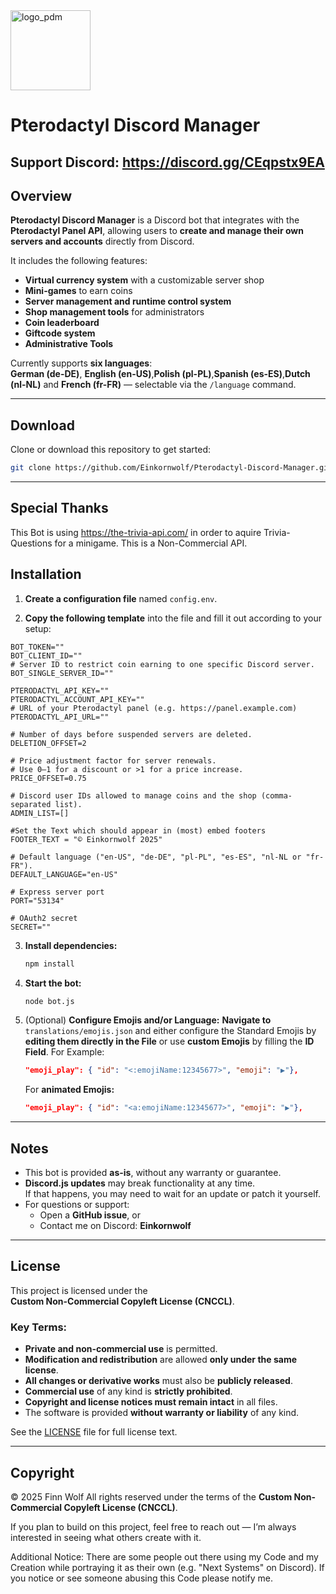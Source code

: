 
 <img width="128" height="128" alt="logo_pdm" src="https://github.com/user-attachments/assets/d476d89f-b141-4553-ab80-0d2dc6a71760" />

# Pterodactyl Discord Manager

## Support Discord: https://discord.gg/CEqpstx9EA

## Overview

**Pterodactyl Discord Manager** is a Discord bot that integrates with the **Pterodactyl Panel API**, allowing users to **create and manage their own servers and accounts** directly from Discord.  

It includes the following features:
- **Virtual currency system** with a customizable server shop  
- **Mini-games** to earn coins  
- **Server management and runtime control system**  
- **Shop management tools** for administrators  
- **Coin leaderboard**  
- **Giftcode system**
- **Administrative Tools**

Currently supports **six languages**:  
**German (de-DE)**, **English (en-US)**,**Polish (pl-PL)**,**Spanish (es-ES)**,**Dutch (nl-NL)** and **French (fr-FR)** — selectable via the `/language` command.

---

## Download

Clone or download this repository to get started:

```bash
git clone https://github.com/Einkornwolf/Pterodactyl-Discord-Manager.git
```

---

## Special Thanks

This Bot is using <https://the-trivia-api.com/> in order to aquire Trivia-Questions for a minigame. This is a Non-Commercial API.

## Installation

1. **Create a configuration file** named `config.env`.

2. **Copy the following template** into the file and fill it out according to your setup:

```env
BOT_TOKEN=""
BOT_CLIENT_ID=""
# Server ID to restrict coin earning to one specific Discord server.
BOT_SINGLE_SERVER_ID=""

PTERODACTYL_API_KEY=""
PTERODACTYL_ACCOUNT_API_KEY=""
# URL of your Pterodactyl panel (e.g. https://panel.example.com)
PTERODACTYL_API_URL=""

# Number of days before suspended servers are deleted.
DELETION_OFFSET=2

# Price adjustment factor for server renewals.
# Use 0–1 for a discount or >1 for a price increase.
PRICE_OFFSET=0.75

# Discord user IDs allowed to manage coins and the shop (comma-separated list).
ADMIN_LIST=[]

#Set the Text which should appear in (most) embed footers 
FOOTER_TEXT = "© Einkornwolf 2025"

# Default language ("en-US", "de-DE", "pl-PL", "es-ES", "nl-NL or "fr-FR").
DEFAULT_LANGUAGE="en-US"

# Express server port
PORT="53134"

# OAuth2 secret
SECRET=""
```

3. **Install dependencies:**
   ```bash
   npm install
   ```

4. **Start the bot:**
   ```bash
   node bot.js
   ```
5. (Optional) **Configure Emojis and/or Language:**
   **Navigate to** `translations/emojis.json` and either configure the Standard Emojis by **editing them directly in the File** 
   or use **custom Emojis** by filling the **ID Field**. For Example:
   ```json
   "emoji_play": { "id": "<:emojiName:12345677>", "emoji": "▶️"},
   ```
   For **animated Emojis:**
   ```json
   "emoji_play": { "id": "<a:emojiName:12345677>", "emoji": "▶️"},
   ```
   
---

## Notes

- This bot is provided **as-is**, without any warranty or guarantee.  
- **Discord.js updates** may break functionality at any time.  
  If that happens, you may need to wait for an update or patch it yourself.  
- For questions or support:
  - Open a **GitHub issue**, or  
  - Contact me on Discord: **Einkornwolf**

---

## License

This project is licensed under the  
**Custom Non-Commercial Copyleft License (CNCCL)**.  

### Key Terms:
- **Private and non-commercial use** is permitted.  
- **Modification and redistribution** are allowed **only under the same license**.  
- **All changes or derivative works** must also be **publicly released**.  
- **Commercial use** of any kind is **strictly prohibited**.  
- **Copyright and license notices must remain intact** in all files.  
- The software is provided **without warranty or liability** of any kind.

See the [LICENSE](./LICENSE) file for full license text.

---

## Copyright

© 2025 Finn Wolf 
All rights reserved under the terms of the **Custom Non-Commercial Copyleft License (CNCCL)**.  

If you plan to build on this project, feel free to reach out — I’m always interested in seeing what others create with it.

Additional Notice: There are some people out there using my Code and my Creation while portraying it as their own (e.g. "Next Systems" on Discord). If you notice or see someone abusing this Code please notify me.
